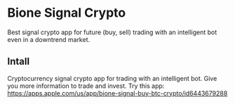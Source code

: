 # Bione Signal Crypto
Best signal crypto app for future (buy, sell) trading  with an intelligent bot even in a downtrend market.

## Intall
Cryptocurrency signal crypto app for trading with an intelligent bot. Give you more information to trade and invest. 
Try this app: https://apps.apple.com/us/app/bione-signal-buy-btc-crypto/id6443679288
